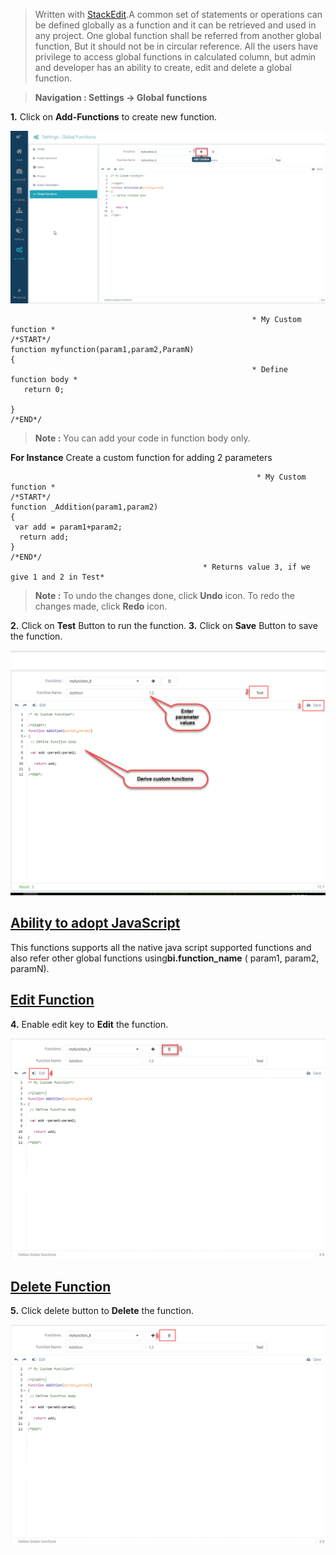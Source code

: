 


> Written with [StackEdit](https://stackedit.io/).A common set of statements or operations can be defined globally as a function and it can be retrieved and used in any project. One global function shall be referred from another global function, But it should not be in circular reference. All the users have privilege to access global functions in calculated column, but admin and developer has an ability to create, edit and delete a global function.

> **Navigation : Settings → Global functions**

**1.**  Click on  **Add-Functions**  to create new function.

![enter image description here](https://raw.githubusercontent.com/sv18042016/fp1/d9712e86a6881444e961d60dfc6aab30bf665172/images/func1.png)

```
                                                      * My Custom function *
/*START*/ 
function myfunction(param1,param2,ParamN)
{
                                                      * Define function body *  
   return 0;

}
/*END*/
```

> **Note :**  You can add your code in function body only.

**For Instance**  Create a custom function for adding 2 parameters

```
                                                       * My Custom function *
/*START*/ 
function _Addition(param1,param2)
{
 var add = param1+param2;  
  return add;
}
/*END*/
                                           * Returns value 3, if we give 1 and 2 in Test*
```

> **Note :**  To undo the changes done, click  **Undo**  icon. To redo the changes made, click  **Redo**  icon.

**2.**  Click on  **Test**  Button to run the function.  **3.**  Click on  **Save**  Button to save the function.

![enter image description here](https://raw.githubusercontent.com/sv18042016/fp1/2c15dfa03d8ed5eed5cdffdc1335c22ce759300c/images/global_functions.png)

## [Ability to adopt JavaScript](http://18.196.122.102/documentation/bi_technical_documentation.html#/GlobalFunctions?id=ability-to-adopt-javascript)

This functions supports all the native java script supported functions and also refer other global functions using**bi.function_name**  ( param1, param2, paramN).

## [Edit Function](http://18.196.122.102/documentation/bi_technical_documentation.html#/GlobalFunctions?id=edit-function)

**4.**  Enable edit key to  **Edit**  the function.

![enter image description here](https://raw.githubusercontent.com/sv18042016/fp1/733be26f2d58ffc41ec83bc979234243c5417a2e/images/edit_func.png)

## [Delete Function](http://18.196.122.102/documentation/bi_technical_documentation.html#/GlobalFunctions?id=delete-function)

**5.**  Click delete button to  **Delete**  the function.

![enter image description here](https://raw.githubusercontent.com/sv18042016/fp1/3e9f75a909b59664ffe91af0ad16c2c9859586cf/images/del_func.png)
<!--stackedit_data:
eyJoaXN0b3J5IjpbLTE0NTc0NDUyODQsNzMwOTk4MTE2XX0=
-->